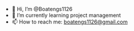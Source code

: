 - 👋 Hi, I’m @Boatengs1126
- 🌱 I’m currently learning project management
- 📫 How to reach me: boatengs1126@gmail.com

